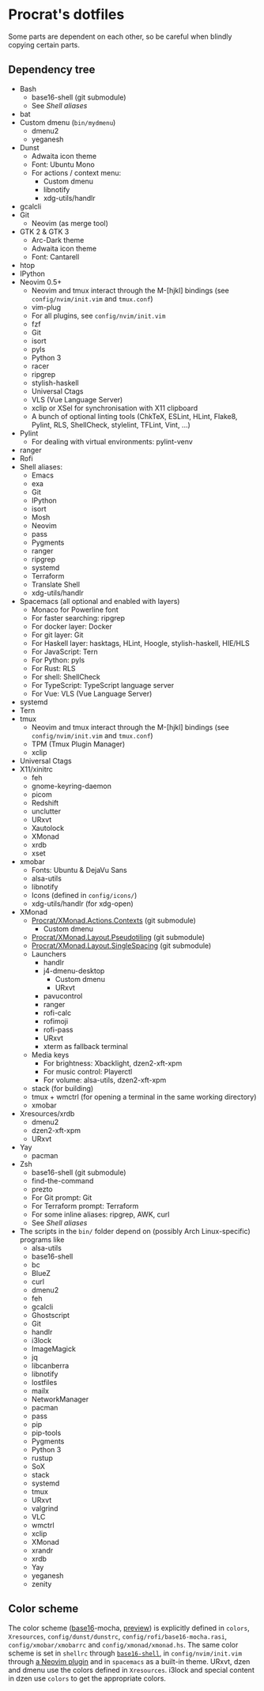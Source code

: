 Procrat's dotfiles
==================

Some parts are dependent on each other, so be careful when blindly copying
certain parts.

Dependency tree
---------------

- Bash
  - base16-shell (git submodule)
  - See _Shell aliases_
- bat
- Custom dmenu (`bin/mydmenu`)
  - dmenu2
  - yeganesh
- Dunst
  - Adwaita icon theme
  - Font: Ubuntu Mono
  - For actions / context menu:
    - Custom dmenu
    - libnotify
    - xdg-utils/handlr
- gcalcli
- Git
  - Neovim (as merge tool)
- GTK 2 & GTK 3
  - Arc-Dark theme
  - Adwaita icon theme
  - Font: Cantarell
- htop
- IPython
- Neovim 0.5+
  - Neovim and tmux interact through the M-[hjkl] bindings (see
    `config/nvim/init.vim` and `tmux.conf`)
  - vim-plug
  - For all plugins, see `config/nvim/init.vim`
  - fzf
  - Git
  - isort
  - pyls
  - Python 3
  - racer
  - ripgrep
  - stylish-haskell
  - Universal Ctags
  - VLS (Vue Language Server)
  - xclip or XSel for synchronisation with X11 clipboard
  - A bunch of optional linting tools (ChkTeX, ESLint, HLint, Flake8, Pylint,
    RLS, ShellCheck, stylelint, TFLint, Vint, ...)
- Pylint
  - For dealing with virtual environments: pylint-venv
- ranger
- Rofi
- Shell aliases:
  - Emacs
  - exa
  - Git
  - IPython
  - isort
  - Mosh
  - Neovim
  - pass
  - Pygments
  - ranger
  - ripgrep
  - systemd
  - Terraform
  - Translate Shell
  - xdg-utils/handlr
- Spacemacs (all optional and enabled with layers)
  - Monaco for Powerline font
  - For faster searching: ripgrep
  - For docker layer: Docker
  - For git layer: Git
  - For Haskell layer: hasktags, HLint, Hoogle, stylish-haskell, HIE/HLS
  - For JavaScript: Tern
  - For Python: pyls
  - For Rust: RLS
  - For shell: ShellCheck
  - For TypeScript: TypeScript language server
  - For Vue: VLS (Vue Language Server)
- systemd
- Tern
- tmux
  - Neovim and tmux interact through the M-[hjkl] bindings (see
    `config/nvim/init.vim` and `tmux.conf`)
  - TPM (Tmux Plugin Manager)
  - xclip
- Universal Ctags
- X11/xinitrc
  - feh
  - gnome-keyring-daemon
  - picom
  - Redshift
  - unclutter
  - URxvt
  - Xautolock
  - XMonad
  - xrdb
  - xset
- xmobar
  - Fonts: Ubuntu & DejaVu Sans
  - alsa-utils
  - libnotify
  - Icons (defined in `config/icons/`)
  - xdg-utils/handlr (for xdg-open)
- XMonad
  - [Procrat/XMonad.Actions.Contexts](https://github.com/Procrat/xmonad-contexts) (git submodule)
    - Custom dmenu
  - [Procrat/XMonad.Layout.Pseudotiling](https://github.com/Procrat/xmonad-pseudotiling) (git submodule)
  - [Procrat/XMonad.Layout.SingleSpacing](https://github.com/Procrat/xmonad-singlespacing) (git submodule)
  - Launchers
    - handlr
    - j4-dmenu-desktop
      - Custom dmenu
      - URxvt
    - pavucontrol
    - ranger
    - rofi-calc
    - rofimoji
    - rofi-pass
    - URxvt
    - xterm as fallback terminal
  - Media keys
    - For brightness: Xbacklight, dzen2-xft-xpm
    - For music control: Playerctl
    - For volume: alsa-utils, dzen2-xft-xpm
  - stack (for building)
  - tmux + wmctrl (for opening a terminal in the same working directory)
  - xmobar
- Xresources/xrdb
  - dmenu2
  - dzen2-xft-xpm
  - URxvt
- Yay
  - pacman
- Zsh
  - base16-shell (git submodule)
  - find-the-command
  - prezto
  - For Git prompt: Git
  - For Terraform prompt: Terraform
  - For some inline aliases: ripgrep, AWK, curl
  - See _Shell aliases_
- The scripts in the `bin/` folder depend on (possibly Arch Linux-specific)
  programs like
  - alsa-utils
  - base16-shell
  - bc
  - BlueZ
  - curl
  - dmenu2
  - feh
  - gcalcli
  - Ghostscript
  - Git
  - handlr
  - i3lock
  - ImageMagick
  - jq
  - libcanberra
  - libnotify
  - lostfiles
  - mailx
  - NetworkManager
  - pacman
  - pass
  - pip
  - pip-tools
  - Pygments
  - Python 3
  - rustup
  - SoX
  - stack
  - systemd
  - tmux
  - URxvt
  - valgrind
  - VLC
  - wmctrl
  - xclip
  - XMonad
  - xrandr
  - xrdb
  - Yay
  - yeganesh
  - zenity


Color scheme
------------
The color scheme ([base16](https://github.com/chriskempson/base16)-mocha,
[preview](https://emacsthemes.com/themes/base16-mocha-theme.html)) is explicitly
defined in `colors`, `Xresources`, `config/dunst/dunstrc`,
`config/rofi/base16-mocha.rasi`, `config/xmobar/xmobarrc` and
`config/xmonad/xmonad.hs`. The same color scheme is set in `shellrc` through
[`base16-shell`](https://github.com/chriskempson/base16-shell), in
`config/nvim/init.vim` through [a Neovim
plugin](https://github.com/norcalli/nvim-base16.lua) and in `spacemacs` as a
built-in theme. URxvt, dzen and dmenu use the colors defined in `Xresources`.
i3lock and special content in dzen use `colors` to get the appropriate colors.
